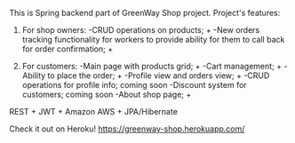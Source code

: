 This is Spring backend part of GreenWay Shop project.
Project's features:
1) For shop owners:
-CRUD operations on products; +
-New orders tracking functionality for workers to provide ability for them to call back for order confirmation; +

2) For customers:
-Main page with products grid; +
-Cart management; +
-Ability to place the order; +
-Profile view and orders view; +
-CRUD operations for profile info; coming soon
-Discount system for customers; coming soon
-About shop page; +

REST + JWT + Amazon AWS + JPA/Hibernate

Check it out on Heroku! https://greenway-shop.herokuapp.com/
